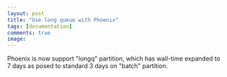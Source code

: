 ```yaml
---
layout: post
title: "Use long queue with Phoenix"
tags: [documentation]
comments: true
image: 
---
```


Phoenix is now support "longq" partition, which has wall-time expanded to 7 days as posed to standard 3 days on "batch" partition. 
